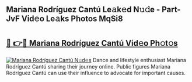 ## Mariana Rodríguez Cantú Le𝚊k𝚎d N𝚞𝚍e - Part-JvF Vid𝚎o Le𝚊ks Photos MqSi8

# <h2><a href="http://fbc2ow.evod.top/?m=Mariana+Rodr%c3%adguez+Cant%c3%ba">🔗 👉🔴 Mariana Rodríguez Cantú Vid𝚎o Ph𝚘t𝚘s</a></h2>

[![Mariana Rodríguez Cantú N𝚞d𝚎s](https://i.imgur.com/8V9OHl7.gif)](http://fbc2ow.evod.top/?m=Mariana+Rodr%c3%adguez+Cant%c3%ba)
Dance and lifestyle enthusiast Mariana Rodríguez Cantú sharing their journey online. Public figures Mariana Rodríguez Cantú can use their influence to advocate for important causes. 

